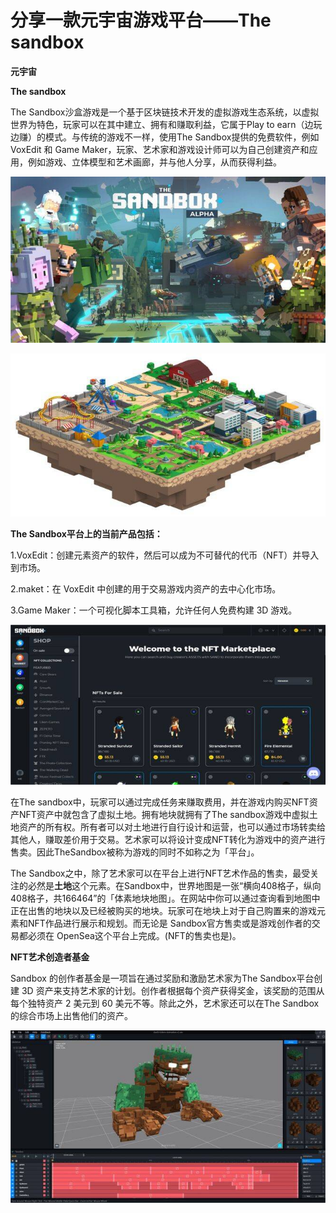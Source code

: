 # 分享一款元宇宙游戏平台——The sandbox


**元宇宙**

**The sandbox**

The Sandbox沙盒游戏是一个基于区块链技术开发的虚拟游戏生态系统，以虚拟世界为特色，玩家可以在其中建立、拥有和赚取利益，它属于Play to earn（边玩边赚）的模式。与传统的游戏不一样，使用The Sandbox提供的免费软件，例如 VoxEdit 和 Game Maker，玩家、艺术家和游戏设计师可以为自己创建资产和应用，例如游戏、立体模型和艺术画廊，并与他人分享，从而获得利益。

![元宇宙游戏](21.jpg)



![元宇宙游戏](22.jpg)



**The Sandbox平台上的当前产品包括：**

1.VoxEdit：创建元素资产的软件，然后可以成为不可替代的代币（NFT）并导入到市场。

2.maket：在 VoxEdit 中创建的用于交易游戏内资产的去中心化市场。

3.Game Maker：一个可视化脚本工具箱，允许任何人免费构建 3D 游戏。

![元宇宙游戏](23.jpg)



在The sandbox中，玩家可以通过完成任务来赚取费用，并在游戏内购买NFT资产NFT资产中就包含了虚拟土地。拥有地块就拥有了The sandbox游戏中虚拟土地资产的所有权。所有者可以对土地进行自行设计和运营，也可以通过市场转卖给其他人，赚取差价用于交易。艺术家可以将设计变成NFT转化为游戏中的资产进行售卖。因此TheSandbox被称为游戏的同时不如称之为「平台」。

The Sandbox之中，除了艺术家可以在平台上进行NFT艺术作品的售卖，最受关注的必然是**土地**这个元素。在Sandbox中，世界地图是一张“横向408格子，纵向408格子，共166464”的「体素地块地图」。在网站中你可以通过查询看到地图中正在出售的地块以及已经被购买的地块。玩家可在地块上对于自己购置来的游戏元素和NFT作品进行展示和规划。而无论是 Sandbox官方售卖或是游戏创作者的交易都必须在 OpenSea这个平台上完成。(NFT的售卖也是)。



**NFT艺术创造者基金**

Sandbox 的创作者基金是一项旨在通过奖励和激励艺术家为The Sandbox平台创建 3D 资产来支持艺术家的计划。创作者根据每个资产获得奖金，该奖励的范围从每个独特资产 2 美元到 60 美元不等。除此之外，艺术家还可以在The Sandbox的综合市场上出售他们的资产。

![元宇宙游戏](24.jpg)


